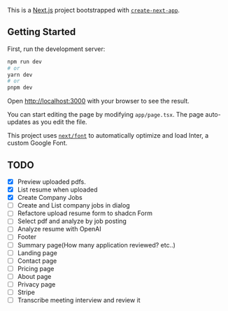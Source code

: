 This is a [Next.js](https://nextjs.org/) project bootstrapped with [`create-next-app`](https://github.com/vercel/next.js/tree/canary/packages/create-next-app).

## Getting Started

First, run the development server:

```bash
npm run dev
# or
yarn dev
# or
pnpm dev
```

Open [http://localhost:3000](http://localhost:3000) with your browser to see the result.

You can start editing the page by modifying `app/page.tsx`. The page auto-updates as you edit the file.

This project uses [`next/font`](https://nextjs.org/docs/basic-features/font-optimization) to automatically optimize and load Inter, a custom Google Font.

## TODO

- [x] Preview uploaded pdfs.
- [x] List resume when uploaded
- [x] Create Company Jobs
- [ ] Create and List company jobs in dialog
- [ ] Refactore upload resume form to shadcn Form
- [ ] Select pdf and analyze by job posting
- [ ] Analyze resume with OpenAI
- [ ] Footer
- [ ] Summary page(How many application reviewed? etc..)
- [ ] Landing page
- [ ] Contact page
- [ ] Pricing page
- [ ] About page
- [ ] Privacy page
- [ ] Stripe
- [ ] Transcribe meeting interview and review it
